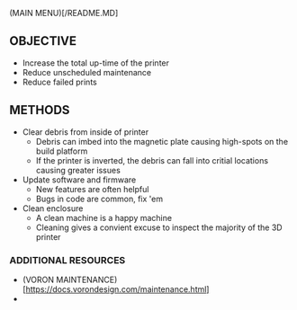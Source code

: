 (MAIN MENU)[/README.MD]

## OBJECTIVE
 - Increase the total up-time of the printer
 - Reduce unscheduled maintenance
 - Reduce failed prints

## METHODS
- Clear debris from inside of printer
  - Debris can imbed into the magnetic plate causing high-spots on the build platform
  - If the printer is inverted, the debris can fall into critial locations causing greater issues
- Update software and firmware
  - New features are often helpful
  - Bugs in code are common, fix 'em
- Clean enclosure
  - A clean machine is a happy machine
  - Cleaning gives a convient excuse to inspect the majority of the 3D printer

### ADDITIONAL RESOURCES
- (VORON MAINTENANCE)[https://docs.vorondesign.com/maintenance.html]
- 
